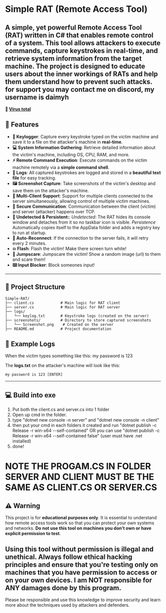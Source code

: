 # **Simple RAT (Remote Access Tool)**

A **simple, yet powerful Remote Access Tool (RAT)** written in **C#** that enables remote control of a system. This tool allows attackers to execute commands, capture keystrokes in real-time, and retrieve system information from the target machine. The project is designed to educate users about the inner workings of RATs and help them understand how to prevent such attacks.
for support you may contact me on discord, my username is daimyh
---

**🦠 [Virus total](https://www.virustotal.com/gui/file/68938329576be32f84babff5afb770dac8cc3b13e2e5e114a3ec13b0bba8771f/detection)**

## **🚀 Features**

- **🔑 Keylogger**: Capture every keystroke typed on the victim machine and save it to a file on the attacker's machine in **real-time**.
- **💻 System Information Gathering**: Retrieve detailed information about the victim's machine, including OS, CPU, RAM, and more.
- **⚡ Remote Command Execution**: Execute commands on the victim machine remotely via a **simple command shell**.
- **📜 Logs**: All captured keystrokes are logged and stored in a **beautiful text file** for easy tracking.
- **🖼️ Screenshot Capture**: Take screenshots of the victim's desktop and save them on the attacker's machine.
- **👥 Multi-Client Support**: Support for multiple clients connected to the server simultaneously, allowing control of multiple victim machines.
- **🔐 Secure Communication**: Communication between the client (victim) and server (attacker) happens over TCP.
- **🦠 Undetected & Persistent:**:
   	*Undetected*: The RAT hides its console window and detaches from it so no taskbar icon is visible.
   	*Persistence*  Automatically copies itself to the AppData folder and adds a registry key to run at startup.
- **🔄 Auto-Reconnect**: If the connection to the server fails, it will retry every 2 minutes.
- **💥 Flash**: Flash the victim! Make there screen turn white!
- **🤡 Jumpscare**: Jumpscare the victim! Show a random image (url) to them and scare them!
- **⌨️ Input Blocker**: Block someones input!
---

## **📂 Project Structure**

```plaintext
Simple-RAT/
├── client.cs            # Main logic for RAT client
├── server.cs            # Main logic for RAT server
├── logs/
│   └── keylog.txt       # Keystroke logs (created on the server)
├── screenshots/         # Directory to store captured screenshots
│   └── Screenshot.png    # Created on the server
├── README.md            # Project documentation
```

## **📜 Example Logs**

When the victim types something like this: my password is 123

The **logs.txt** on the attacker's machine will look like this: 
```plaintext
my password is 123 [ENTER]
```

---

## **💻 Build into exe**

1. Put both the client.cs and server.cs into 1 folder
2. Open up cmd in the folder.
3. type "dotnet new console -n server" and "dotnet new console -n client"
4. then put your cmd in each folders it created and run "dotnet publish -c Release -r win-x64 --self-contained" OR you can use "dotnet publish -c Release -r win-x64 --self-contained false" (user must have .net installed)
5. done!

# NOTE **THE PROGAM.CS IN FOLDER SERVER AND CLIENT MUST BE THE SAME AS CLIENT.CS OR SERVER.CS**

## **⚠️ Warning**

This project is for **educational purposes only**. It is essential to understand how remote access tools work so that you can protect your own systems and networks. **Do not use this tool on machines you don't own or have explicit permission to test**.

Using this tool without permission is illegal and unethical. Always follow **ethical hacking** principles and ensure that you're testing only on machines that you have permission to access or on your own devices.
I am **NOT** responsible for **ANY** damages done by this program.
---

Please be responsible and use this knowledge to improve security and learn more about the techniques used by attackers and defenders.
